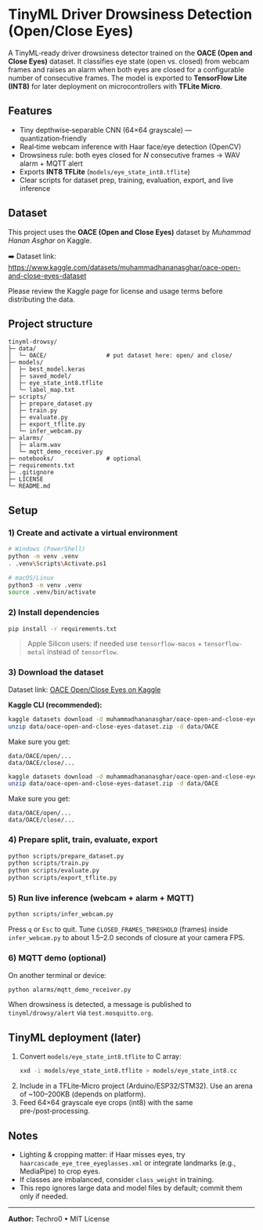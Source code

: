 # TinyML Driver Drowsiness Detection (Open/Close Eyes)

A TinyML‑ready driver drowsiness detector trained on the **OACE (Open and Close Eyes)** dataset.
It classifies eye state (open vs. closed) from webcam frames and raises an alarm when both eyes
are closed for a configurable number of consecutive frames. The model is exported to **TensorFlow Lite (INT8)** for later deployment on microcontrollers with **TFLite Micro**.

## Features
- Tiny depthwise‑separable CNN (64×64 grayscale) — quantization‑friendly
- Real‑time webcam inference with Haar face/eye detection (OpenCV)
- Drowsiness rule: both eyes closed for *N* consecutive frames → WAV alarm + MQTT alert
- Exports **INT8 TFLite** (`models/eye_state_int8.tflite`)
- Clear scripts for dataset prep, training, evaluation, export, and live inference

## Dataset
This project uses the **OACE (Open and Close Eyes)** dataset by *Muhammad Hanan Asghar* on Kaggle.

➡️ Dataset link: https://www.kaggle.com/datasets/muhammadhananasghar/oace-open-and-close-eyes-dataset

Please review the Kaggle page for license and usage terms before distributing the data.

## Project structure
```
tinyml-drowsy/
├─ data/
│  └─ OACE/                 # put dataset here: open/ and close/
├─ models/
│  ├─ best_model.keras
│  ├─ saved_model/
│  ├─ eye_state_int8.tflite
│  └─ label_map.txt
├─ scripts/
│  ├─ prepare_dataset.py
│  ├─ train.py
│  ├─ evaluate.py
│  ├─ export_tflite.py
│  └─ infer_webcam.py
├─ alarms/
│  ├─ alarm.wav
│  └─ mqtt_demo_receiver.py
├─ notebooks/               # optional
├─ requirements.txt
├─ .gitignore
├─ LICENSE
└─ README.md
```

## Setup
### 1) Create and activate a virtual environment
```bash
# Windows (PowerShell)
python -m venv .venv
. .venv\Scripts\Activate.ps1

# macOS/Linux
python3 -m venv .venv
source .venv/bin/activate
```

### 2) Install dependencies
```bash
pip install -r requirements.txt
```
> Apple Silicon users: if needed use `tensorflow-macos` + `tensorflow-metal` instead of `tensorflow`.

### 3) Download the dataset
Dataset link: [OACE Open/Close Eyes on Kaggle](https://www.kaggle.com/datasets/muhammadhananasghar/oace-open-and-close-eyes-dataset)

**Kaggle CLI (recommended):**
```bash
kaggle datasets download -d muhammadhananasghar/oace-open-and-close-eyes-dataset -p data/
unzip data/oace-open-and-close-eyes-dataset.zip -d data/OACE
```
Make sure you get:
```
data/OACE/open/...
data/OACE/close/...
```
```bash
kaggle datasets download -d muhammadhananasghar/oace-open-and-close-eyes-dataset -p data/
unzip data/oace-open-and-close-eyes-dataset.zip -d data/OACE
```
Make sure you get:
```
data/OACE/open/...
data/OACE/close/...
```

### 4) Prepare split, train, evaluate, export
```bash
python scripts/prepare_dataset.py
python scripts/train.py
python scripts/evaluate.py
python scripts/export_tflite.py
```

### 5) Run live inference (webcam + alarm + MQTT)
```bash
python scripts/infer_webcam.py
```
Press `q` or `Esc` to quit. Tune `CLOSED_FRAMES_THRESHOLD` (frames) inside `infer_webcam.py` to about 1.5–2.0 seconds of closure at your camera FPS.

### 6) MQTT demo (optional)
On another terminal or device:
```bash
python alarms/mqtt_demo_receiver.py
```
When drowsiness is detected, a message is published to `tinyml/drowsy/alert` via `test.mosquitto.org`.

## TinyML deployment (later)
1. Convert `models/eye_state_int8.tflite` to C array:
   ```bash
   xxd -i models/eye_state_int8.tflite > models/eye_state_int8.cc
   ```
2. Include in a TFLite‑Micro project (Arduino/ESP32/STM32). Use an arena of ~100–200KB (depends on platform).
3. Feed 64×64 grayscale eye crops (int8) with the same pre‑/post‑processing.

## Notes
- Lighting & cropping matter: if Haar misses eyes, try `haarcascade_eye_tree_eyeglasses.xml` or integrate landmarks (e.g., MediaPipe) to crop eyes.
- If classes are imbalanced, consider `class_weight` in training.
- This repo ignores large data and model files by default; commit them only if needed.

---

**Author:** Techro0 • MIT License
